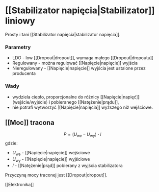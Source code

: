 # [[Stabilizator napięcia|Stabilizator]] liniowy
Prosty i tani [[Stabilizator napięcia|stabilizator napięcia]].

### Parametry
- LDO - low [[Dropout|dropout]], wymaga małego [[Dropout|dropoutu]]
- Regulowany - można regulować [[Napięcie|napięcie]] wyjścia
- Nieregulowany - [[Napięcie|napięcie]] wyjścia jest ustalone przez producenta

### Wady
- wydziela ciepło, proporcjonalne do różnicy [[Napięcie|napięć]] (wejście/wyjście) i pobieranego [[Natężenie|prądu]],
- nie potrafi wytworzyć [[Napięcie|napięcia]] wyższego niż wejściowe.

## [[Moc]] tracona
$$P=(U_\text{we}-U_\text{wy})\cdot I$$
gdzie:
- $U_\text{we}$ - [[Napięcie|napięcie]] wejściowe
- $U_\text{wy}$ - [[Napięcie|napięcie]] wyjściowe
- $I$ - [[Natężenie|prąd]] pobierany z wyjścia stabilizatora

Przyczyną mocy traconej jest [[Dropout|dropout]].

[[Elektronika]]